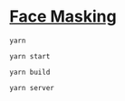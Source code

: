 # [Face Masking](https://ustymukhman.github.io/FaceMasking.github.io/build/) #

`yarn`

`yarn start`

`yarn build`

`yarn server`
